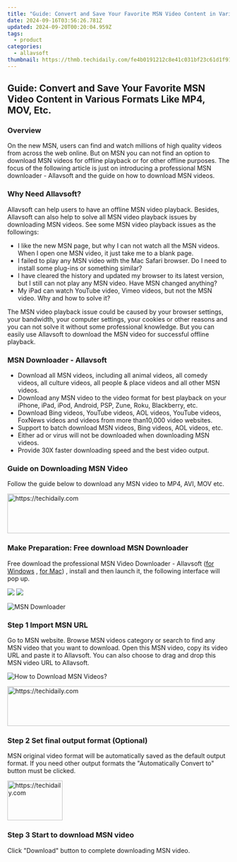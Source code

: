 ```yaml
---
title: "Guide: Convert and Save Your Favorite MSN Video Content in Various Formats Like MP4, MOV, Etc."
date: 2024-09-16T03:56:26.781Z
updated: 2024-09-20T00:20:04.959Z
tags:
  - product
categories:
  - allavsoft
thumbnail: https://thmb.techidaily.com/fe4b0191212c8e41c031bf23c61d1f9123e35ac3bb319d7b6d127b4e0747eef8.jpg
---
```


## Guide: Convert and Save Your Favorite MSN Video Content in Various Formats Like MP4, MOV, Etc.

### Overview

On the new MSN, users can find and watch millions of high quality videos from across the web online. But on MSN you can not find an option to download MSN videos for offline playback or for other offline purposes. The focus of the following article is just on introducing a professional MSN downloader - Allavsoft and the guide on how to download MSN videos.

### Why Need Allavsoft?

Allavsoft can help users to have an offline MSN video playback. Besides, Allavsoft can also help to solve all MSN video playback issues by downloading MSN videos. See some MSN video playback issues as the followings:

* I like the new MSN page, but why I can not watch all the MSN videos. When I open one MSN video, it just take me to a blank page.
* I failed to play any MSN video with the Mac Safari browser. Do I need to install some plug-ins or something similar?
* I have cleared the history and updated my browser to its latest version, but I still can not play any MSN video. Have MSN changed anything?
* My iPad can watch YouTube video, Vimeo videos, but not the MSN video. Why and how to solve it?

The MSN video playback issue could be caused by your browser settings, your bandwidth, your computer settings, your cookies or other reasons and you can not solve it without some professional knowledge. But you can easily use Allavsoft to download the MSN video for successful offline playback.

### MSN Downloader - Allavsoft

* Download all MSN videos, including all animal videos, all comedy videos, all culture videos, all people & place videos and all other MSN videos.
* Download any MSN video to the video format for best playback on your iPhone, iPad, iPod, Android, PSP, Zune, Roku, Blackberry, etc.
* Download Bing videos, YouTube videos, AOL videos, YouTube videos, FoxNews videos and videos from more than10,000 video websites.
* Support to batch download MSN videos, Bing videos, AOL videos, etc.
* Either ad or virus will not be downloaded when downloading MSN videos.
* Provide 30X faster downloading speed and the best video output.

### Guide on Downloading MSN Video

Follow the guide below to download any MSN video to MP4, AVI, MOV etc.

<!-- affiliate ads begin -->
<a href="https://ephamedtechinc.pxf.io/c/5597632/2130533/26400" target="_top" id="2130533">
  <img src="//a.impactradius-go.com/display-ad/26400-2130533" border="0" alt="https://techidaily.com" width="728" height="90"/>
</a>
<img height="0" width="0" src="https://ephamedtechinc.pxf.io/i/5597632/2130533/26400" style="position:absolute;visibility:hidden;" border="0" />
<!-- affiliate ads end -->

### Make Preparation: Free download MSN Downloader

Free download the professional MSN Video Downloader - Allavsoft ([for Windows](https://tools.techidaily.com/allavsoft/products/) , [for Mac](https://tools.techidaily.com/allavsoft/products/)) , install and then launch it, the following interface will pop up.

[![](https://www.allavsoft.com/how-to/../images/how-to/free-download-win.jpg)](https://tools.techidaily.com/allavsoft/products/) [![](https://www.allavsoft.com/how-to/../images/how-to/free-download-mac.jpg)](https://tools.techidaily.com/allavsoft/products/)

![MSN Downloader](https://www.allavsoft.com/how-to/../images/allavsoft/screen-shot-600.jpg)

### Step 1 Import MSN URL

Go to MSN website. Browse MSN videos category or search to find any MSN video that you want to download. Open this MSN video, copy its video URL and paste it to Allavsoft. You can also choose to drag and drop this MSN video URL to Allavsoft.

![How to Download MSN Videos?](https://www.allavsoft.com/how-to/../images/how-to/download-rtmp-video/download-rtmp-video.jpg)

<!-- affiliate ads begin -->
<a href="https://aligracehair.sjv.io/c/5597632/2080347/19272" target="_top" id="2080347">
  <img src="//a.impactradius-go.com/display-ad/19272-2080347" border="0" alt="https://techidaily.com" width="728" height="90"/>
</a>
<img height="0" width="0" src="https://aligracehair.sjv.io/i/5597632/2080347/19272" style="position:absolute;visibility:hidden;" border="0" />
<!-- affiliate ads end -->

### Step 2 Set final output format (Optional)

MSN original video format will be automatically saved as the default output format. If you need other output formats the "Automatically Convert to" button must be clicked.

<!-- affiliate ads begin -->
<a href="https://25home.pxf.io/c/5597632/2148637/16836" target="_top" id="2148637">
  <img src="//a.impactradius-go.com/display-ad/16836-2148637" border="0" alt="https://techidaily.com" width="125" height="90"/>
</a>
<img height="0" width="0" src="https://25home.pxf.io/i/5597632/2148637/16836" style="position:absolute;visibility:hidden;" border="0" />
<!-- affiliate ads end -->

### Step 3 Start to download MSN video

Click "Download" button to complete downloading MSN video.

<ins class="adsbygoogle"
     style="display:block"
     data-ad-format="autorelaxed"
     data-ad-client="ca-pub-7571918770474297"
     data-ad-slot="1223367746"></ins>

<ins class="adsbygoogle"
     style="display:block"
     data-ad-client="ca-pub-7571918770474297"
     data-ad-slot="8358498916"
     data-ad-format="auto"
     data-full-width-responsive="true"></ins>
